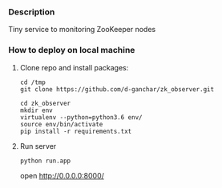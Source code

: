 ### Description

Tiny service to monitoring ZooKeeper nodes

### How to deploy on local machine


1. 
    Clone repo and install packages:
    ```
    cd /tmp
    git clone https://github.com/d-ganchar/zk_observer.git
    
    cd zk_observer
    mkdir env
    virtualenv --python=python3.6 env/
    source env/bin/activate
    pip install -r requirements.txt
    ```

1. 
    Run server
    ```
    python run.app
    ```
    
    open http://0.0.0.0:8000/